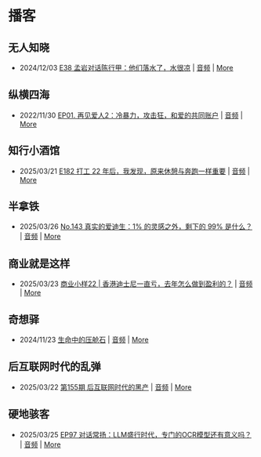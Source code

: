 # 播客

## 无人知晓
- 2024/12/03 [E38 孟岩对话陈行甲：他们落水了，水很凉](https://www.xiaoyuzhoufm.com/episode/674993fcc3b2a2f334681d1c) | [音频](https://dts-api.xiaoyuzhoufm.com/track/611719d3cb0b82e1df0ad29e/674993fcc3b2a2f334681d1c/media.xyzcdn.net/ltQLGAGNRRRTiQZqd_ZmhAAewLcp.m4a) | [More](channels/%E6%97%A0%E4%BA%BA%E7%9F%A5%E6%99%93.md)

## 纵横四海
- 2022/11/30 [EP01. 再见爱人2：冷暴力，攻击狂，和爱的共同账户](https://www.ximalaya.com/sound/592716797) | [音频](https://aod.cos.tx.xmcdn.com/storages/26c6-audiofreehighqps/E9/4E/GKwRIUEHXOodAq7-QQHYdhCw-aacv2-48K.m4a) | [More](channels/%E7%BA%B5%E6%A8%AA%E5%9B%9B%E6%B5%B7.md)

## 知行小酒馆
- 2025/03/21 [E182 打工 22 年后，我发现，原来休憩与奔跑一样重要](https://www.xiaoyuzhoufm.com/episode/67dbd420dd11f9c8c1ee6a67) | [音频](https://dts-api.xiaoyuzhoufm.com/track/6013f9f58e2f7ee375cf4216/67dbd420dd11f9c8c1ee6a67/media.xyzcdn.net/6013f9f58e2f7ee375cf4216/lpRbBzqpkZusxplXFuRmf649tPCn.m4a) | [More](channels/%E7%9F%A5%E8%A1%8C%E5%B0%8F%E9%85%92%E9%A6%86.md)

## 半拿铁
- 2025/03/26 [No.143 真实的爱迪生：1% 的灵感之外，剩下的 99% 是什么？](https://www.ximalaya.com/sound/826108676) | [音频](https://tk.wavpub.com/WPDL_HgGRvLvprRXDpLpvZBSgEQzkJYWcBMqCyajesQRPJUgAKxgUhWLaXFySnE-c7.m4a) | [More](channels/%E5%8D%8A%E6%8B%BF%E9%93%81.md)

## 商业就是这样
- 2025/03/23 [商业小样22 | 香港迪士尼一直亏，去年怎么做到盈利的？](https://www.ximalaya.com/sound/824311279) | [音频](https://aod.cos.tx.xmcdn.com/storages/a7bf-audiofreehighqps/8D/05/GKwRIDoLtfAkADXtyAOEcuKq.m4a) | [More](channels/%E5%95%86%E4%B8%9A%E5%B0%B1%E6%98%AF%E8%BF%99%E6%A0%B7.md)

## 奇想驿
- 2024/11/23 [生命中的压舱石](https://www.xiaoyuzhoufm.com/episode/67403d1d11045e78e5105c6f) | [音频](https://dts-api.xiaoyuzhoufm.com/track/6034daea97755b8fc9c66480/67403d1d11045e78e5105c6f/media.xyzcdn.net/lmERsWF4hFJGK9PjHGzOwQnbz-Ge.m4a) | [More](channels/%E5%A5%87%E6%83%B3%E9%A9%BF.md)

## 后互联网时代的乱弹
- 2025/03/22 [第155期 后互联网时代的黑产](https://hosting.wavpub.cn/pie/ep155/) | [音频](https://tk.wavpub.com/WPDL_uCauzHenLsxvrZsqRteCAzXCtGXZwvPpHdHXXmgGuVxXJddVeKrgmQFBMD-b4.mp3) | [More](channels/%E5%90%8E%E4%BA%92%E8%81%94%E7%BD%91%E6%97%B6%E4%BB%A3%E7%9A%84%E4%B9%B1%E5%BC%B9.md)

## 硬地骇客
- 2025/03/25 [EP97 对话常扬：LLM盛行时代，专门的OCR模型还有意义吗？](https://www.xiaoyuzhoufm.com/episode/67e2a97a243baa293728c47a) | [音频](https://dts-api.xiaoyuzhoufm.com/track/640ee2438be5d40013fe4a87/67e2a97a243baa293728c47a/media.xyzcdn.net/640ee2438be5d40013fe4a87/lkOS2dKfZF1EzrGfyEe7xJ7iyejy.m4a) | [More](channels/%E7%A1%AC%E5%9C%B0%E9%AA%87%E5%AE%A2.md)

